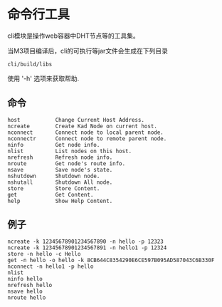 # 命令行工具

cli模块是操作web容器中DHT节点等的工具集。

当M3项目编译后，cli的可执行等jar文件会生成在下列目录

```
cli/build/libs
```

使用 '-h' 选项来获取帮助.

## 命令

    host           Change Current Host Address.
    ncreate        Create Kad Node on current host.
    nconnect       Connect node to local parent node.
    nconnectr      Connect node to remote parent node.
    ninfo          Get node info.
    nlist          List nodes on this host.
    nrefresh       Refresh node info.
    nroute         Get node's route info.
    nsave          Save node's state.
    nshutdown      Shutdown node.
    nshutall       Shutdown All node.
    store          Store Content.
    get            Get Content.
    help           Show Help Content.

## 例子

    ncreate -k 12345678901234567890 -n hello -p 12323
    ncreate -k 12345678901234567891 -n hello1 -p 12324
    store -n hello -c Hello
    get -n hello -o hello -k 8CB644C8354290E6CE597B095AD587043C6B330F
    nconnect -n hello1 -p hello
    nlist
    ninfo hello
    nrefresh hello
    nsave hello
    nroute hello